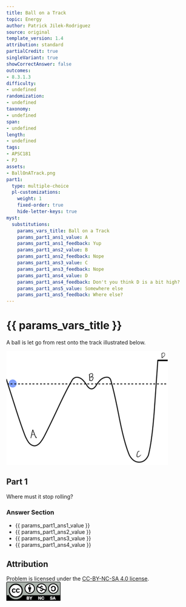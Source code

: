 ```yaml
---
title: Ball on a Track
topic: Energy
author: Patrick Jilek-Rodriguez
source: original
template_version: 1.4
attribution: standard
partialCredit: true
singleVariant: true
showCorrectAnswer: false
outcomes:
- 8.3.1.3
difficulty:
- undefined
randomization:
- undefined
taxonomy:
- undefined
span:
- undefined
length:
- undefined
tags:
- APSC181
- PJ
assets:
- BallOnATrack.png
part1:
  type: multiple-choice
  pl-customizations:
    weight: 1
    fixed-order: true
    hide-letter-keys: true
myst:
  substitutions:
    params_vars_title: Ball on a Track
    params_part1_ans1_value: A
    params_part1_ans1_feedback: Yup
    params_part1_ans2_value: B
    params_part1_ans2_feedback: Nope
    params_part1_ans3_value: C
    params_part1_ans3_feedback: Nope
    params_part1_ans4_value: D
    params_part1_ans4_feedback: Don't you think D is a bit high?
    params_part1_ans5_value: Somewhere else
    params_part1_ans5_feedback: Where else?
---
```

# {{ params_vars_title }}
A ball is let go from rest onto the track illustrated below.

<img src="BallOnATrack.png">

## Part 1

Where must it stop rolling?

### Answer Section

- {{ params_part1_ans1_value }}
- {{ params_part1_ans2_value }}
- {{ params_part1_ans3_value }}
- {{ params_part1_ans4_value }}

## Attribution

Problem is licensed under the [CC-BY-NC-SA 4.0 license](https://creativecommons.org/licenses/by-nc-sa/4.0/).<br> ![The Creative Commons 4.0 license requiring attribution-BY, non-commercial-NC, and share-alike-SA license.](https://raw.githubusercontent.com/firasm/bits/master/by-nc-sa.png)